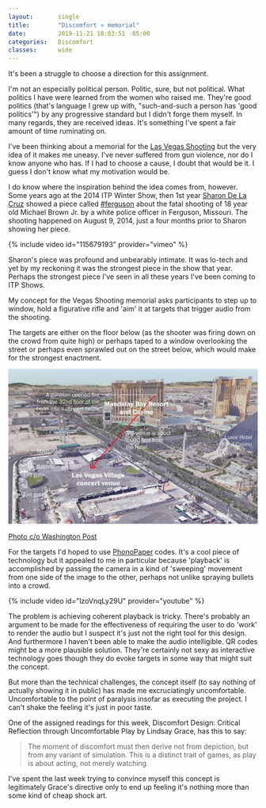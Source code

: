 ```yaml
---
layout:       single
title:        "Discomfort » memorial"
date:         2019-11-21 18:03:51 -05:00
categories:   Discomfort
classes:      wide
---
```


It's been a struggle to choose a direction for this assignment.

I'm not an especially political person. Politic, sure, but not political. What politics I have were learned from the women who raised me. They're good politics (that's language I grew up with, "such-and-such a person has 'good politics'") by any progressive standard but I didn't forge them myself. In many regards, they are received ideas. It's something I've spent a fair amount of time ruminating on.

I've been thinking about a memorial for the [Las Vegas Shooting](https://www.nytimes.com/video/us/100000005473328/las-vegas-shooting-timeline-12-bursts.html) but the very idea of it makes me uneasy. I've never suffered from gun violence, nor do I know anyone who has. If I had to choose a cause, I doubt that would be it. I guess I don't know what my motivation would be.

I do know where the inspiration behind the idea comes from, however. Some years ago at the 2014 ITP Winter Show, then 1st year [Sharon De La Cruz](http://unoseistres.com/) showed a piece called [#ferguson](https://itp.nyu.edu/shows/winter2014/ferguson/) about the fatal shooting of 18 year old Michael Brown Jr. by a white police officer in Ferguson, Missouri. The shooting happened on August 9, 2014, just a four months prior to Sharon showing her piece.

{% include video id="115679193" provider="vimeo" %}

Sharon's piece was profound and unbearably intimate. It was lo-tech and yet by my reckoning it was the strongest piece in the show that year. Perhaps the strongest piece I've seen in all these years I've been coming to ITP Shows.

My concept for the Vegas Shooting memorial asks participants to step up to window, hold a figurative rifle and 'aim' it at targets that trigger audio from the shooting.

The targets are either on the floor below (as the shooter was firing down on the crowd from quite high) or perhaps taped to a window overlooking the street or perhaps even sprawled out on the street below, which would make for the strongest enactment.

![](/assets/discomfort/2019-11-21/2300vegas-shooting-promo.jpg)

[Photo c/o Washington Post](https://www.washingtonpost.com/graphics/2017/national/las-vegas-shooting/img/2300vegas-shooting-promo.jpg)

For the targets I'd hoped to use [PhonoPaper](https://warmplace.ru/soft/phonopaper/) codes. It's a cool piece of technology but it appealed to me in particular because 'playback' is accomplished by passing the camera in a kind of 'sweeping' movement from one side of the image to the other, perhaps not unlike spraying bullets into a crowd.

{% include video id="lzoVnqLy29U" provider="youtube" %}

The problem is achieving coherent playback is tricky. There's probably an argument to be made for the effectiveness of requiring the user to do 'work' to render the audio but I suspect it's just not the right tool for this design. And furthermore I haven't been able to make the audio intelligible. QR codes might be a more plausible solution. They're certainly not sexy as interactive technology goes though they do evoke targets in some way that might suit the concept.

But more than the technical challenges, the concept itself (to say nothing of actually showing it in public) has made me excruciatingly uncomfortable. Uncomfortable to the point of paralysis insofar as executing the project. I can't shake the feeling it's just in poor taste.

One of the assigned readings for this week, Discomfort Design: Critical Reflection through Uncomfortable Play by Lindsay Grace, has this to say:

  > The moment of discomfort must then derive not from depiction, but from any variant of simulation. This is a distinct trait of games, as play is about acting, not merely watching.

I've spent the last week trying to convince myself this concept is legitimately Grace's directive only to end up feeling it's nothing more than some kind of cheap shock art.
